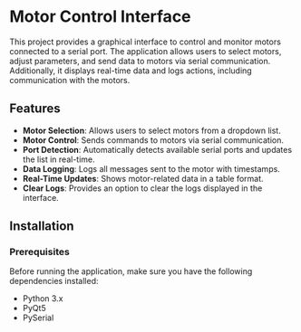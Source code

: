 # Motor Control Interface

This project provides a graphical interface to control and monitor motors connected to a serial port. The application allows users to select motors, adjust parameters, and send data to motors via serial communication. Additionally, it displays real-time data and logs actions, including communication with the motors.

## Features

- **Motor Selection**: Allows users to select motors from a dropdown list.
- **Motor Control**: Sends commands to motors via serial communication.
- **Port Detection**: Automatically detects available serial ports and updates the list in real-time.
- **Data Logging**: Logs all messages sent to the motor with timestamps.
- **Real-Time Updates**: Shows motor-related data in a table format.
- **Clear Logs**: Provides an option to clear the logs displayed in the interface.

## Installation

### Prerequisites

Before running the application, make sure you have the following dependencies installed:

- Python 3.x
- PyQt5
- PySerial


